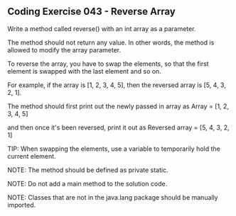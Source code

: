 ## Coding Exercise 043 - Reverse Array

Write a method called reverse() with an int array as a parameter.

The method should not return any value. In other words, the method is allowed to modify the array parameter.



To reverse the array, you have to swap the elements, so that the first element is swapped with the last element and so on.

For example, if the array is [1, 2, 3, 4, 5], then the reversed array is [5, 4, 3, 2, 1].



The method should first print out the newly passed in array as Array = [1, 2, 3, 4, 5]

and then once it's been reversed, print it out as Reversed array = [5, 4, 3, 2, 1]



TIP: When swapping the elements, use a variable to temporarily hold the current element.



NOTE: The method should be defined as private static.

NOTE: Do not add a main method to the solution code.

NOTE: Classes that are not in the java.lang package should be manually imported.